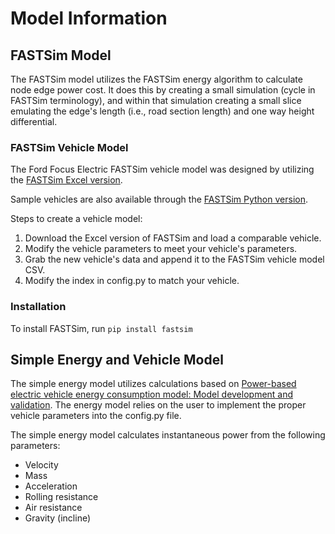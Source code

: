 # Model Information
## FASTSim Model
The FASTSim model utilizes the FASTSim energy algorithm to calculate node edge power cost. It does this by creating a small simulation (cycle in FASTSim terminology), and within that simulation creating a small slice emulating the edge's length (i.e., road section length) and one way height differential.

### FASTSim Vehicle Model
The Ford Focus Electric FASTSim vehicle model was designed by utilizing the [FASTSim Excel version](https://www.nrel.gov/transportation/fastsim.html).

Sample vehicles are also available through the [FASTSim Python version](https://www.nrel.gov/transportation/fastsim.html).

Steps to create a vehicle model:
1. Download the Excel version of FASTSim and load a comparable vehicle.
2. Modify the vehicle parameters to meet your vehicle's parameters.
3. Grab the new vehicle's data and append it to the FASTSim vehicle model CSV.
4. Modify the index in config.py to match your vehicle.

### Installation 
To install FASTSim, run `pip install fastsim`

## Simple Energy and Vehicle Model
The simple energy model utilizes calculations based on [Power-based electric vehicle energy consumption model: Model development and validation](https://www.sciencedirect.com/science/article/pii/S030626191630085X). The energy model relies on the user to implement the proper vehicle parameters into the config.py file.

The simple energy model calculates instantaneous power from the following parameters:
- Velocity
- Mass
- Acceleration
- Rolling resistance
- Air resistance
- Gravity (incline)
